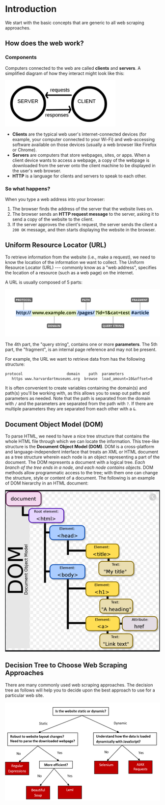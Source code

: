 # Introduction
We start with the basic concepts that are generic to all web scraping approaches.

## How does the web work?

### Components

Computers connected to the web are called **clients** and **servers**. A simplified diagram of how they interact might look like this:

![](images/intro/client_server.png)

* **Clients** are the typical web user's internet-connected devices (for example, your computer connected to your Wi-Fi) and web-accessing software available on those devices (usually a web browser like Firefox or Chrome).
* **Servers** are computers that store webpages, sites, or apps. When a client device wants to access a webpage, a copy of the webpage is downloaded from the server onto the client machine to be displayed in the user's web browser.
* **HTTP** is a language for clients and servers to speak to each other.

### So what happens?

When you type a web address into your browser:

1. The browser finds the address of the server that the website lives on.
2. The browser sends an **HTTP request message** to the server, asking it to send a copy of the website to the client. 
3. If the server approves the client's request, the server sends the client a `200 OK` message, and then starts displaying the website in the browser.

## Uniform Resource Locator (URL)
To retrieve information from the website (i.e., make a request), we need to know the location of the information we want to collect. The Uniform Resource Locator (URL) --- commonly know as a "web address", specifies the location of a resource (such as a web page) on the internet.

A URL is usually composed of 5 parts:

![](images/intro/URL.png)

The 4th part, the "query string", contains one or more **parameters**. The 5th part, the "fragment", is an internal page reference and may not be present.

For example, the URL we want to retrieve data from has the following structure:

    protocol                    domain    path  parameters
       https www.harvardartmuseums.org  browse  load_amount=10&offset=0

It is often convenient to create variables containing the domain(s) and path(s) you'll be working with, as this allows you to swap out paths and parameters as needed. Note that the path is separated from the domain with `/` and the parameters are separated from the path with `?`. If there are multiple parameters they are separated from each other with a `&`.

## Document Object Model (DOM)

To parse HTML, we need to have a nice tree structure that contains the whole HTML file through which we can locate the information. This tree-like structure is the **Document Object Model (DOM)**. DOM is a cross-platform and language-independent interface that treats an XML or HTML document as a tree structure wherein each node is an object representing a part of the document. The DOM represents a document with a logical tree. *Each branch of the tree ends in a node, and each node contains objects*. DOM methods allow programmatic access to the tree; with them one can change the structure, style or content of a document. The following is an example of DOM hierarchy in an HTML document:

![](images/intro/DOM.png)

## Decision Tree to Choose Web Scraping Approaches
There are many commonly used web scraping approaches. The decision tree as follows will help you to decide upon the best approach to use for a particular web site.

![](images/intro/decision_tree.png)
